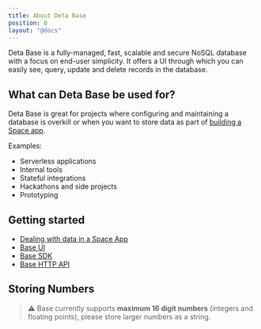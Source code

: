 ```yaml
---
title: About Deta Base
position: 0
layout: "@docs"
---
```


Deta Base is a fully-managed, fast, scalable and secure NoSQL database with a focus on end-user simplicity. It offers a UI through which you can easily see, query, update and delete records in the database.

## What can Deta Base be used for?

Deta Base is great for projects where configuring and maintaining a database is overkill or when you want to store data as part of [building a Space app](/docs/en/basics/data).

Examples:

- Serverless applications
- Internal tools
- Stateful integrations
- Hackathons and side projects
- Prototyping

## Getting started

- [Dealing with data in a Space App](/docs/en/basics/data)
- [Base UI](/docs/en/reference/base/base_ui)
- [Base SDK](/docs/en/reference/base/sdk)
- [Base HTTP API](/docs/en/reference/base/HTTP)

## Storing Numbers

> ⚠️ Base currently supports **maximum 16 digit numbers** (integers and floating points), please store larger numbers as a string.
